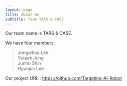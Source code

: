 ```yaml
---
layout: page
title: About me
subtitle: Team TARS & CASE
---
```


Our team name is TARS & CASE.  
  
We have four members.  
  
> Jongwhoa Lee  
> Yutaek Jung   
> Junho Shin  
> Hyunjun Lee  
  
Our project URL : https://github.com/Targeting-AI-Robot  
